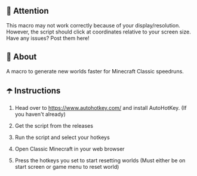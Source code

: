 ## 🗿 Attention ##

This macro may not work correctly because of your display/resolution. 
However, the script should click at coordinates relative to your screen size.
Have any issues? Post them here!

## 👾 About ##

A macro to generate new worlds faster for Minecraft Classic speedruns.

## ☂️ Instructions ##

1) Head over to https://www.autohotkey.com/ and install AutoHotKey. (If you haven't already)

2) Get the script from the releases

3) Run the script and select your hotkeys

4) Open Classic Minecraft in your web browser

5) Press the hotkeys you set to start resetting worlds (Must either be on start screen or game menu to reset world)
